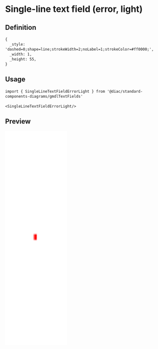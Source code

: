 # Single-line text field (error, light)

## Definition

```
{
  _style: 'dashed=0;shape=line;strokeWidth=2;noLabel=1;strokeColor=#ff0000;',
  _width: 1,
  _height: 55,
}
```

## Usage

```
import { SingleLineTextFieldErrorLight } from '@diac/standard-components-diagrams/gmdlTextFields'

<SingleLineTextFieldErrorLight/>
```

## Preview

<img src="./single-line-text-field-error-light.png" width="200"/>
